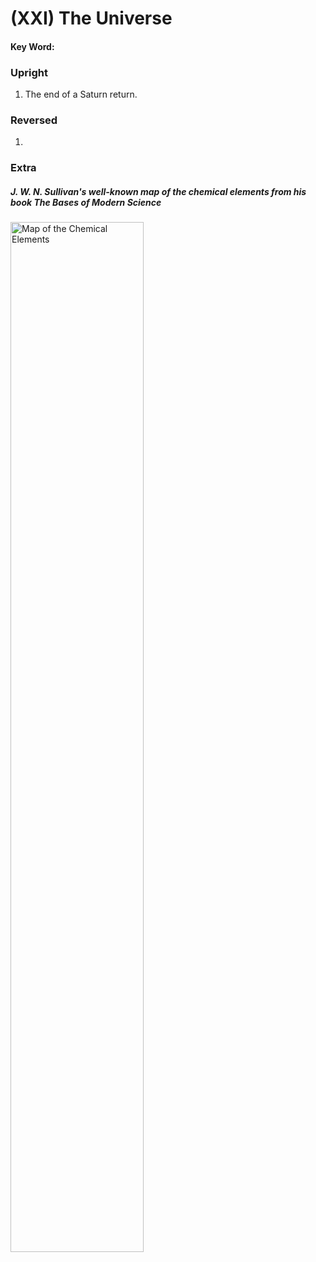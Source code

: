 # (XXI) The Universe

#### Key Word:



### Upright

1) The end of a Saturn return.



### Reversed

1) 



### Extra

##### J. W. N. Sullivan's well-known map of the chemical elements from his book *The Bases of Modern Science*

<img src="https://raw.githubusercontent.com/abuicke/tarot/master/%D0%B0ssets/the%20universe/J.%20W.%20N.%20Sullivan's%20well-known%20map%20of%20the%20chemical%20elements.jpg" alt="Map of the Chemical Elements" width="65%"/>